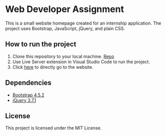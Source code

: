 # Web Developer Assignment

This is a small website homepage created for an internship application. The project uses Bootstrap, JavaScript, jQuery, and plain CSS.

## How to run the project

1. Clone this repository to your local machine. [Repo](https://github.com/ChetanAnand812/Fyle-WebDesign.git)
2. Use Live Server extension in Visual Studio Code to run the project.
3. Click [here](https://chetananand812.github.io/Fyle-WebDesign/) to directly go to the website.

## Dependencies

- [Bootstrap 4.5.2](https://getbootstrap.com/docs/4.5/getting-started/download/)
- [jQuery 3.7.1](https://jquery.com/download/)

## License

This project is licensed under the MIT License.
